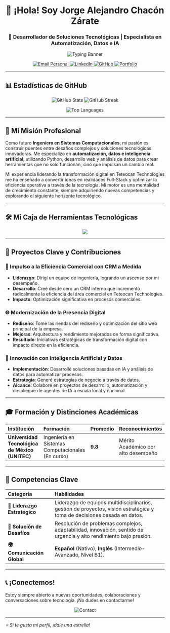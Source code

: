 <h1 align="center">👋 ¡Hola! Soy Jorge Alejandro Chacón Zárate</h1>
<h3 align="center">🚀 Desarrollador de Soluciones Tecnológicas | Especialista en Automatización, Datos e IA</h3>

<p align="center">
  <img src="https://readme-typing-svg.herokuapp.com?font=Fira+Code&size=22&pause=1000&color=FFBF00&center=true&vCenter=true&width=700&lines=Transformando+Datos+en+Decisiones+Estratégicas;Creando+Soluciones+Digitales+de+Cero+a+Cien;Innovación+Impulsada+por+Inteligencia+Artificial" alt="Typing Banner" />
</p>

<p align="center">
  <a href="mailto:jorgechaconzarate@gmail.com">
    <img src="https://img.shields.io/badge/-Email-D4AF37?style=for-the-badge&logo=gmail&logoColor=white" alt="Email Personal" />
  </a>
  <a href="https://www.linkedin.com/in/jorgealejandrochacon" target="_blank">
    <img src="https://img.shields.io/badge/-LinkedIn-E6C200?style=for-the-badge&logo=linkedin&logoColor=white" alt="LinkedIn" />
  </a>
  <a href="https://github.com/jorgechacon559" target="_blank">
    <img src="https://img.shields.io/badge/-GitHub-1f2937?style=for-the-badge&logo=github&logoColor=white" alt="GitHub" />
  </a>
  <a href="https://github.com/jorgechacon559/jorgechacon559" target="_blank">
    <img src="https://img.shields.io/badge/-Portfolio-FF6B6B?style=for-the-badge&logo=github&logoColor=white" alt="Portfolio" />
  </a>
</p>

---

## 📊 Estadísticas de GitHub

<p align="center">
  <img src="https://github-readme-stats.vercel.app/api?username=jorgechacon559&show_icons=true&theme=radical&hide_border=true" alt="GitHub Stats" />
  <img src="https://github-readme-streak-stats.vercel.app/?user=jorgechacon559&theme=radical&hide_border=true" alt="GitHub Streak" />
</p>

<p align="center">
  <img src="https://github-readme-stats.vercel.app/api/top-langs/?username=jorgechacon559&layout=compact&theme=radical&hide_border=true" alt="Top Languages" />
</p>

---

## 🚀 Mi Misión Profesional

Como futuro **Ingeniero en Sistemas Computacionales**, mi pasión es construir puentes entre desafíos complejos y soluciones tecnológicas innovadoras. Me especializo en **automatización, datos e inteligencia artificial**, utilizando Python, desarrollo web y análisis de datos para crear herramientas que no solo funcionan, sino que impulsan un cambio real.

Mi experiencia liderando la transformación digital en Teteocan Technologies me ha enseñado a convertir ideas en realidades Full-Stack y optimizar la eficiencia operativa a través de la tecnología. Mi motor es una mentalidad de crecimiento constante, siempre adquiriendo nuevas competencias y explorando el siguiente horizonte tecnológico.

---

## 🛠️ Mi Caja de Herramientas Tecnológicas

<p align="center">
  <img src="https://skillicons.dev/icons?i=python,flask,html,css,javascript,vue,vite,php,cpp,typescript,mysql,postgresql,firebase,git,linux,vscode&theme=light" />
</p>

---

## 💼 Proyectos Clave y Contribuciones

### 🏢 Impulso a la Eficiencia Comercial con CRM a Medida
- **Liderazgo**: Dirigí un equipo de ingeniería, logrando un ascenso por mi desempeño.
- **Desarrollo**: Creé desde cero un CRM interno que incrementó radicalmente la eficiencia del área comercial en Teteocan Technologies.
- **Impacto**: Optimización significativa en procesos comerciales.

### 🌐 Modernización de la Presencia Digital
- **Rediseño**: Tomé las riendas del rediseño y optimización del sitio web principal de la empresa.
- **Mejoras**: Arquitectura y rendimiento mejorados de forma significativa.
- **Resultado**: Iniciativas estratégicas de transformación digital con impacto directo en la eficiencia.

### 🤖 Innovación con Inteligencia Artificial y Datos
- **Implementación**: Desarrollé soluciones basadas en IA y análisis de datos para automatizar procesos.
- **Estrategia**: Generé estrategias de negocio a través de datos.
- **Alcance**: Colaboré en proyectos de desarrollo, automatización y despliegue de agentes de IA a escala local y nacional.

---

## 🎓 Formación y Distinciones Académicas

| Institución | Formación | Promedio | Reconocimientos |
| :--- | :--- | :--- | :--- |
| **Universidad Tecnológica de México (UNITEC)** | Ingeniería en Sistemas Computacionales (En curso) | **9.8** | Mérito Académico por alto desempeño |

---

## 🌟 Competencias Clave

| Categoría | Habilidades |
| :--- | :--- |
| **👥 Liderazgo Estratégico** | Liderazgo de equipos multidisciplinarios, gestión de proyectos, visión estratégica y toma de decisiones basada en datos. |
| **🔧 Solución de Desafíos** | Resolución de problemas complejos, adaptabilidad, innovación, sentido de urgencia y alto rendimiento bajo presión. |
| **🌍 Comunicación Global** | **Español** (Nativo), **Inglés** (Intermedio-Avanzado, Nivel B1). |

---

## 📞 ¡Conectemos!

Estoy siempre abierto a nuevas oportunidades, colaboraciones y conversaciones sobre tecnología. ¡No dudes en contactarme!

<p align="center">
  <img src="https://img.shields.io/badge/-¡Hablemos!-FF6B6B?style=for-the-badge&logo=telegram&logoColor=white" alt="Contact" />
</p>

---

*⭐ Si te gusta mi perfil, ¡dale una estrella!*